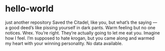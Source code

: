 # hello-world
just another repository
Saved the Citadel, like you, but what’s the saying — a good deed’s like pissing yourself in dark pants. Warm feeling but no one notices. Wrex. You’re right. They’re actually going to let me eat you. Imagine how I feel. I’m supposed to hate krogan, but you came along and warmed my heart with your winning personality. No data available.
